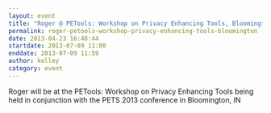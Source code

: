 ```yaml
---
layout: event
title: "Roger @ PETools: Workshop on Privacy Enhancing Tools, Bloomington, IN"
permalink: roger-petools-workshop-privacy-enhancing-tools-bloomington
date: 2013-04-23 16:48:44
startdate: 2013-07-09 11:00
enddate: 2013-07-09 11:59
author: kelley
category: event
---
```


Roger will be at the PETools: Workshop on Privacy Enhancing Tools being held in conjunction with the PETS 2013 conference in Bloomington, IN

